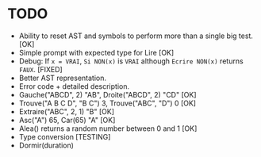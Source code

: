 # TODO

*  Ability to reset AST and symbols to perform more than a single big test. [OK]
*  Simple prompt with expected type for Lire [OK]
*  Debug: If `x = VRAI`, `Si NON(x)` is `VRAI` although `Ecrire NON(x)` returns `FAUX`. [FIXED]
*  Better AST representation.
*  Error code + detailed description.
*  Gauche("ABCD", 2) "AB", Droite("ABCD", 2) "CD" [OK]
*  Trouve("A B C D", "B C") 3, Trouve("ABC", "D") 0 [OK]
*  Extraire("ABC", 2, 1) "B" [OK]
*  Asc("A") 65, Car(65) "A" [OK]
*  Alea() returns a random number between 0 and 1 [OK]
*  Type conversion [TESTING]
*  Dormir(duration)
